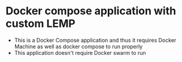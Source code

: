 Docker compose application with custom LEMP
===========================================

- This is a Docker Compose application and thus it requires Docker Machine as well as
  docker compose to run properly
- This application doesn't require Docker swarm to run